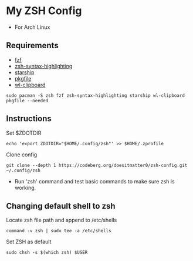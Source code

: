 # My ZSH Config

- For Arch Linux

## Requirements
- [fzf](https://github.com/junegunn/fzf)
- [zsh-syntax-highlighting](https://github.com/zsh-users/zsh-syntax-highlighting)
- [starship](https://github.com/starship/starship)
- [pkgfile](https://github.com/starship/starship)
- [wl-clipboard](https://github.com/bugaevc/wl-clipboard)

```
sudo pacman -S zsh fzf zsh-syntax-highlighting starship wl-clipboard pkgfile --needed
```

## Instructions
Set $ZDOTDIR
```
echo 'export ZDOTDIR="$HOME/.config/zsh"' >> $HOME/.zprofile
```
Clone config
```
git clone --depth 1 https://codeberg.org/doesitmatter0/zsh-config.git ~/.config/zsh
```
- Run 'zsh' command and test basic commands to make sure zsh is working.

## Changing default shell to zsh
Locate zsh file path and append to /etc/shells
```
command -v zsh | sudo tee -a /etc/shells
```
Set ZSH as default
```
sudo chsh -s $(which zsh) $USER
```
